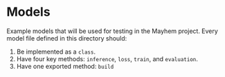 # Models

Example models that will be used for testing in the Mayhem project. Every model
file defined in this directory should:

1. Be implemented as a `class`.
2. Have four key methods: `inference`, `loss`, `train`, and `evaluation`.
3. Have one exported method: `build`


